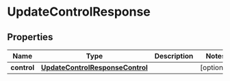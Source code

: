 

# UpdateControlResponse


## Properties

| Name | Type | Description | Notes |
|------------ | ------------- | ------------- | -------------|
|**control** | [**UpdateControlResponseControl**](UpdateControlResponseControl.md) |  |  [optional] |



